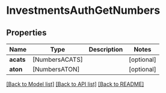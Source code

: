 # InvestmentsAuthGetNumbers

## Properties
Name | Type | Description | Notes
------------ | ------------- | ------------- | -------------
**acats** | [NumbersACATS] |  | [optional] 
**aton** | [NumbersATON] |  | [optional] 

[[Back to Model list]](../README.md#documentation-for-models) [[Back to API list]](../README.md#documentation-for-api-endpoints) [[Back to README]](../README.md)



